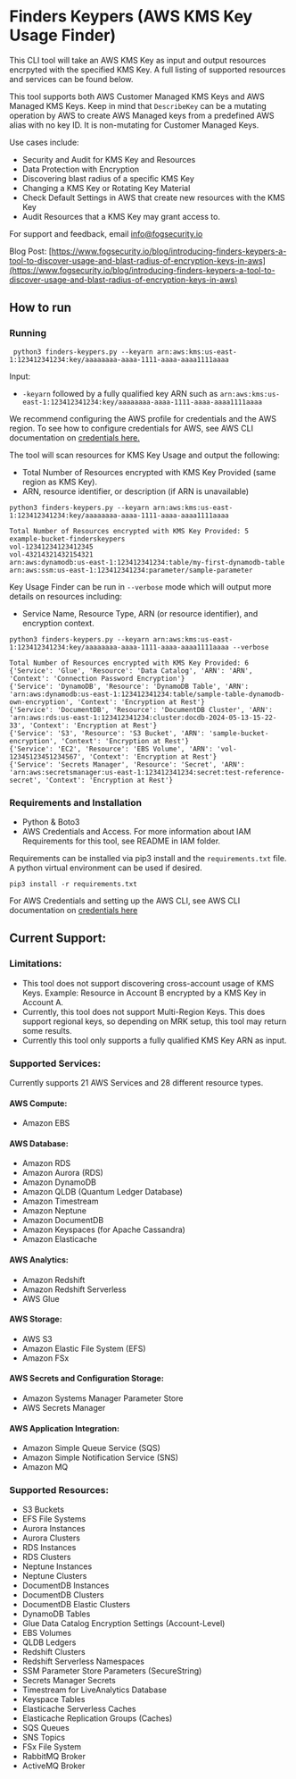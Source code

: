 # Finders Keypers (AWS KMS Key Usage Finder)
This CLI tool will take an AWS KMS Key as input and output resources encrpyted with the specified KMS Key.  A full listing of supported resources and services can be found below.

This tool supports both AWS Customer Managed KMS Keys and AWS Managed KMS Keys.  Keep in mind that `DescribeKey` can be a mutating operation by AWS to create AWS Managed keys from a predefined AWS alias with no key ID.  It is non-mutating for Customer Managed Keys.

Use cases include:
- Security and Audit for KMS Key and Resources
- Data Protection with Encryption
- Discovering blast radius of a specific KMS Key
- Changing a KMS Key or Rotating Key Material
- Check Default Settings in AWS that create new resources with the KMS Key
- Audit Resources that a KMS Key may grant access to.

For support and feedback, email <info@fogsecurity.io>

Blog Post: [https://www.fogsecurity.io/blog/introducing-finders-keypers-a-tool-to-discover-usage-and-blast-radius-of-encryption-keys-in-aws](https://www.fogsecurity.io/blog/introducing-finders-keypers-a-tool-to-discover-usage-and-blast-radius-of-encryption-keys-in-aws)

## How to run

### Running

```
 python3 finders-keypers.py --keyarn arn:aws:kms:us-east-1:123412341234:key/aaaaaaaa-aaaa-1111-aaaa-aaaa1111aaaa 

```

Input:
* `-keyarn` followed by a fully qualified key ARN such as `arn:aws:kms:us-east-1:123412341234:key/aaaaaaaa-aaaa-1111-aaaa-aaaa1111aaaa `

We recommend configuring the AWS profile for credentials and the AWS region.  To see how to configure credentials for AWS, see AWS CLI documentation on [credentials here.](https://docs.aws.amazon.com/cli/latest/userguide/cli-chap-welcome.html)

The tool will scan resources for KMS Key Usage and output the following:
* Total Number of Resources encrypted with KMS Key Provided (same region as KMS Key).
* ARN, resource identifier, or description (if ARN is unavailable)

```
python3 finders-keypers.py --keyarn arn:aws:kms:us-east-1:123412341234:key/aaaaaaaa-aaaa-1111-aaaa-aaaa1111aaaa                   

Total Number of Resources encrypted with KMS Key Provided: 5
example-bucket-finderskeypers
vol-12341234123412345
vol-43214321432154321
arn:aws:dynamodb:us-east-1:123412341234:table/my-first-dynamodb-table
arn:aws:ssm:us-east-1:123412341234:parameter/sample-parameter

```

Key Usage Finder can be run in `--verbose` mode which will output more details on resources including:
* Service Name, Resource Type, ARN (or resource identifier), and encryption context.

```
python3 finders-keypers.py --keyarn arn:aws:kms:us-east-1:123412341234:key/aaaaaaaa-aaaa-1111-aaaa-aaaa1111aaaa --verbose                       

Total Number of Resources encrypted with KMS Key Provided: 6
{'Service': 'Glue', 'Resource': 'Data Catalog', 'ARN': 'ARN', 'Context': 'Connection Password Encryption'}
{'Service': 'DynamoDB', 'Resource': 'DynamoDB Table', 'ARN': 'arn:aws:dynamodb:us-east-1:123412341234:table/sample-table-dynamodb-own-encryption', 'Context': 'Encryption at Rest'}
{'Service': 'DocumentDB', 'Resource': 'DocumentDB Cluster', 'ARN': 'arn:aws:rds:us-east-1:123412341234:cluster:docdb-2024-05-13-15-22-33', 'Context': 'Encryption at Rest'}
{'Service': 'S3', 'Resource': 'S3 Bucket', 'ARN': 'sample-bucket-encryption', 'Context': 'Encryption at Rest'}
{'Service': 'EC2', 'Resource': 'EBS Volume', 'ARN': 'vol-12345123451234567', 'Context': 'Encryption at Rest'}
{'Service': 'Secrets Manager', 'Resource': 'Secret', 'ARN': 'arn:aws:secretsmanager:us-east-1:123412341234:secret:test-reference-secret', 'Context': 'Encryption at Rest'}

```

### Requirements and Installation

* Python & Boto3
* AWS Credentials and Access.  For more information about IAM Requirements for this tool, see README in IAM folder.

Requirements can be installed via pip3 install and the `requirements.txt` file.  A python virtual environment can be used if desired.

```
pip3 install -r requirements.txt
```

For AWS Credentials and setting up the AWS CLI, see AWS CLI documentation on [credentials here](https://docs.aws.amazon.com/cli/latest/userguide/cli-chap-welcome.html)

## Current Support: 

### Limitations:

* This tool does not support discovering cross-account usage of KMS Keys.  Example: Resource in Account B encrypted by a KMS Key in Account A.
* Currently, this tool does not support Multi-Region Keys.  This does support regional keys, so depending on MRK setup, this tool may return some results.
* Currently this tool only supports a fully qualified KMS Key ARN as input.

### Supported Services:

Currently supports 21 AWS Services and 28 different resource types.

#### AWS Compute:

- Amazon EBS
  
#### AWS Database:

- Amazon RDS
- Amazon Aurora (RDS)
- Amazon DynamoDB
- Amazon QLDB (Quantum Ledger Database)
- Amazon Timestream
- Amazon Neptune
- Amazon DocumentDB
- Amazon Keyspaces (for Apache Cassandra)
- Amazon Elasticache

#### AWS Analytics:

- Amazon Redshift
- Amazon Redshift Serverless
- AWS Glue

#### AWS Storage:

- AWS S3
- Amazon Elastic File System (EFS)
- Amazon FSx

#### AWS Secrets and Configuration Storage:
- Amazon Systems Manager Parameter Store
- AWS Secrets Manager

#### AWS Application Integration:
- Amazon Simple Queue Service (SQS)
- Amazon Simple Notification Service (SNS)
- Amazon MQ

### Supported Resources:
- S3 Buckets
- EFS File Systems
- Aurora Instances
- Aurora Clusters
- RDS Instances
- RDS Clusters
- Neptune Instances
- Neptune Clusters
- DocumentDB Instances
- DocumentDB Clusters
- DocumentDB Elastic Clusters
- DynamoDB Tables
- Glue Data Catalog Encryption Settings (Account-Level)
- EBS Volumes
- QLDB Ledgers
- Redshift Clusters
- Redshift Serverless Namespaces
- SSM Parameter Store Parameters (SecureString)
- Secrets Manager Secrets
- Timestream for LiveAnalytics Database
- Keyspace Tables
- Elasticache Serverless Caches
- Elasticache Replication Groups (Caches)
- SQS Queues
- SNS Topics
- FSx File System
- RabbitMQ Broker
- ActiveMQ Broker
